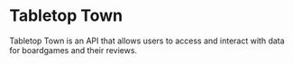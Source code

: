 # Tabletop Town

Tabletop Town is an API that allows users to access and interact with data for boardgames and their reviews.
